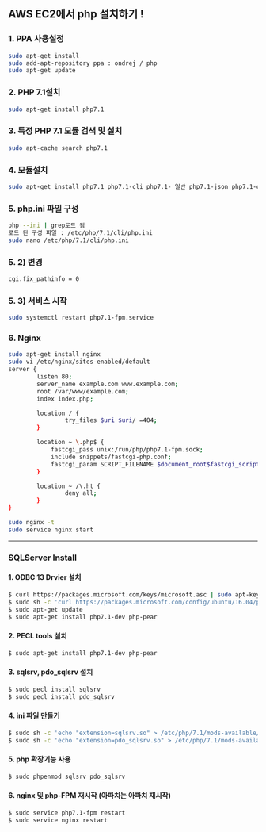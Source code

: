 ## AWS EC2에서 php 설치하기 !

### 1. PPA 사용설정

```bash
sudo apt-get install 
sudo add-apt-repository ppa : ondrej / php
sudo apt-get update
```

### 2. PHP 7.1설치

```bash
sudo apt-get install php7.1
```

### 3. 특정 PHP 7.1 모듈 검색 및 설치

```bash
sudo apt-cache search php7.1
```

### 4. 모듈설치

```bash
sudo apt-get install php7.1 php7.1-cli php7.1- 일반 php7.1-json php7.1-opcache php7.1-mysql php7.1-mbstring php7.1-mcrypt php7.1-zip php7. 1-fpm
```

### 5. php.ini 파일 구성

```bash
php --ini | grep로드 됨
로드 된 구성 파일 : /etc/php/7.1/cli/php.ini
sudo nano /etc/php/7.1/cli/php.ini
```

### 5. 2) 변경

```bash
cgi.fix_pathinfo = 0
```

### 5. 3) 서비스 시작

```bash
sudo systemctl restart php7.1-fpm.service
```

### 6. Nginx 

```bash
sudo apt-get install nginx
sudo vi /etc/nginx/sites-enabled/default
server {
        listen 80;
        server_name example.com www.example.com;
        root /var/www/example.com;
        index index.php;

        location / {
                try_files $uri $uri/ =404;
        }

        location ~ \.php$ {
            fastcgi_pass unix:/run/php/php7.1-fpm.sock;
            include snippets/fastcgi-php.conf;
            fastcgi_param SCRIPT_FILENAME $document_root$fastcgi_script_name;
        }

        location ~ /\.ht {
                deny all;
        }
}
```

```bash
sudo nginx -t
sudo service nginx start
```

---

### SQLServer Install

#### 1. ODBC 13 Drvier 설치

```bash
$ curl https://packages.microsoft.com/keys/microsoft.asc | sudo apt-key add -
$ sudo sh -c 'curl https://packages.microsoft.com/config/ubuntu/16.04/prod.list > /etc/apt/sources.list.d/mssql-release.list'
$ sudo apt-get update
$ sudo apt-get install php7.1-dev php-pear
```

#### 2. PECL tools 설치

```bash
$ sudo apt-get install php7.1-dev php-pear
```

#### 3. sqlsrv, pdo_sqlsrv 설치

```bash
$ sudo pecl install sqlsrv
$ sudo pecl install pdo_sqlsrv
```

#### 4. ini 파일 만들기

```bash
$ sudo sh -c 'echo "extension=sqlsrv.so" > /etc/php/7.1/mods-available/sqlsrv.ini'
$ sudo sh -c 'echo "extension=pdo_sqlsrv.so" > /etc/php/7.1/mods-available/pdo_sqlsrv.ini'
```

#### 5. php 확장기능 사용

```bash
$ sudo phpenmod sqlsrv pdo_sqlsrv
```

#### 6. nginx 및 php-FPM 재시작 (아파치는 아파치 재시작)

```bash
$ sudo service php7.1-fpm restart
$ sudo service nginx restart
```

